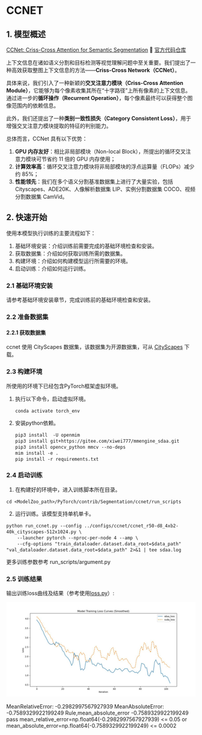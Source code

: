 # CCNET

## 1. 模型概述
 [CCNet: Criss-Cross Attention for Semantic Segmentation](https://arxiv.org/abs/1811.11721)
🔗 [官方代码仓库](https://github.com/speedinghzl/CCNet)

上下文信息在诸如语义分割和目标检测等视觉理解问题中至关重要。我们提出了一种高效获取整图上下文信息的方法——**Criss-Cross Network（CCNet）**。

具体来说，我们引入了一种新颖的**交叉注意力模块（Criss-Cross Attention Module）**，它能够为每个像素收集其所在“十字路径”上所有像素的上下文信息。通过进一步的**循环操作（Recurrent Operation）**，每个像素最终可以获得整个图像范围内的依赖信息。

此外，我们还提出了一种**类别一致性损失（Category Consistent Loss）**，用于增强交叉注意力模块提取的特征的判别能力。

总体而言，CCNet 具有以下优势：

1. **GPU 内存友好**：相比非局部模块（Non-local Block），所提出的循环交叉注意力模块可节省约 11 倍的 GPU 内存使用；
2. **计算效率高**：循环交叉注意力模块将非局部模块的浮点运算量（FLOPs）减少约 85%；
3. **性能领先**：我们在多个语义分割基准数据集上进行了大量实验，包括 Cityscapes、ADE20K、人像解析数据集 LIP、实例分割数据集 COCO、视频分割数据集 CamVid。

## 2. 快速开始
使用本模型执行训练的主要流程如下：
1. 基础环境安装：介绍训练前需要完成的基础环境检查和安装。
2. 获取数据集：介绍如何获取训练所需的数据集。
3. 构建环境：介绍如何构建模型运行所需要的环境。
4. 启动训练：介绍如何运行训练。

### 2.1 基础环境安装

请参考基础环境安装章节，完成训练前的基础环境检查和安装。

### 2.2 准备数据集
#### 2.2.1 获取数据集
ccnet 使用 CityScapes 数据集，该数据集为开源数据集，可从 [CityScapes](https://www.cityscapes-dataset.com) 下载。


### 2.3 构建环境

所使用的环境下已经包含PyTorch框架虚拟环境。
1. 执行以下命令，启动虚拟环境。
    ```
    conda activate torch_env
    ```
2. 安装python依赖。
    ```
    pip3 install  -U openmim 
    pip3 install git+https://gitee.com/xiwei777/mmengine_sdaa.git 
    pip3 install opencv_python mmcv --no-deps
    mim install -e .
    pip install -r requirements.txt

    ```

### 2.4 启动训练

1. 在构建好的环境中，进入训练脚本所在目录。
  ```
  cd <ModelZoo_path>/PyTorch/contrib/Segmentation/ccnet/run_scripts
  ```

2. 运行训练。该模型支持单机单卡。
```
python run_ccnet.py --config ../configs/ccnet/ccnet_r50-d8_4xb2-40k_cityscapes-512x1024.py \
    --launcher pytorch --nproc-per-node 4 --amp \
    --cfg-options "train_dataloader.dataset.data_root=$data_path" "val_dataloader.dataset.data_root=$data_path" 2>&1 | tee sdaa.log
```
更多训练参数参考 run_scripts/argument.py

### 2.5 训练结果
输出训练loss曲线及结果（参考使用[loss.py](./run_scripts/loss.py)）: 

![ccnet_loss_compare](./run_scripts/loss.jpg)

MeanRelativeError: -0.2982997567927939
MeanAbsoluteError: -0.7589329922199249
Rule,mean_absolute_error -0.7589329922199249
pass mean_relative_error=np.float64(-0.2982997567927939) <= 0.05 or mean_absolute_error=np.float64(-0.7589329922199249) <= 0.0002